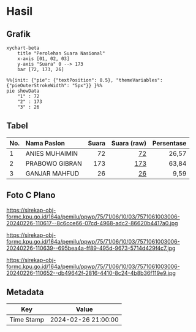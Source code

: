 # Hasil

## Grafik

```mermaid
xychart-beta
    title "Perolehan Suara Nasional"
    x-axis [01, 02, 03]
    y-axis "Suara" 0 --> 173
    bar [72, 173, 26]
```

```mermaid
%%{init: {"pie": {"textPosition": 0.5}, "themeVariables": {"pieOuterStrokeWidth": "5px"}} }%%
pie showData
    "1" : 72
    "2" : 173
    "3" : 26
```

## Tabel

| No. | Nama Paslon    | Suara | Suara (raw) | Persentase |
|:--- |:-------------- | -----:| -----------:| ----------:|
| 1   | ANIES MUHAIMIN | 72    | [72][p-1]   | 26,57      |
| 2   | PRABOWO GIBRAN | 173   | [173][p-2]  | 63,84      |
| 3   | GANJAR MAHFUD  | 26    | [26][p-3]   | 9,59       |


[p-1]: https://github.com/gigit-pemilu/pemilu-2024/blob/main/pilpres/hitung-suara/sub/75-gorontalo/sub/71-kota-gorontalo/sub/06-kota-tengah/sub/1003-liluwo/sub/006-tps/sub/paslon-1.txt
[p-2]: https://github.com/gigit-pemilu/pemilu-2024/blob/main/pilpres/hitung-suara/sub/75-gorontalo/sub/71-kota-gorontalo/sub/06-kota-tengah/sub/1003-liluwo/sub/006-tps/sub/paslon-2.txt
[p-3]: https://github.com/gigit-pemilu/pemilu-2024/blob/main/pilpres/hitung-suara/sub/75-gorontalo/sub/71-kota-gorontalo/sub/06-kota-tengah/sub/1003-liluwo/sub/006-tps/sub/paslon-3.txt

## Foto C Plano

https://sirekap-obj-formc.kpu.go.id/164a/pemilu/ppwp/75/71/06/10/03/7571061003006-20240226-110617--8c6cce66-07cd-4968-adc2-86620b4417a0.jpg

https://sirekap-obj-formc.kpu.go.id/164a/pemilu/ppwp/75/71/06/10/03/7571061003006-20240226-110639--695bea4a-ff89-495d-9673-5714d429f4c7.jpg

https://sirekap-obj-formc.kpu.go.id/164a/pemilu/ppwp/75/71/06/10/03/7571061003006-20240226-110652--db49642f-2816-4410-8c24-4b8b36f119e9.jpg


## Metadata

| Key        | Value               |
| ---------- | ------------------- |
| Time Stamp | 2024-02-26 21:00:00 |




